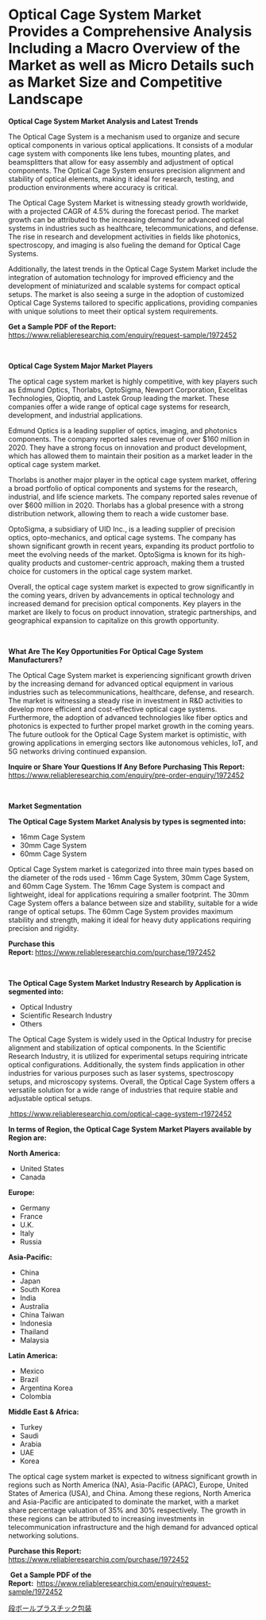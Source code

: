 <p><h1>Optical Cage System Market Provides a Comprehensive Analysis Including a Macro Overview of the Market as well as Micro Details such as Market Size and Competitive Landscape</h1></p><p><strong>Optical Cage System Market Analysis and Latest Trends</strong></p>
<p><p>The Optical Cage System is a mechanism used to organize and secure optical components in various optical applications. It consists of a modular cage system with components like lens tubes, mounting plates, and beamsplitters that allow for easy assembly and adjustment of optical components. The Optical Cage System ensures precision alignment and stability of optical elements, making it ideal for research, testing, and production environments where accuracy is critical.</p><p>The Optical Cage System Market is witnessing steady growth worldwide, with a projected CAGR of 4.5% during the forecast period. The market growth can be attributed to the increasing demand for advanced optical systems in industries such as healthcare, telecommunications, and defense. The rise in research and development activities in fields like photonics, spectroscopy, and imaging is also fueling the demand for Optical Cage Systems.</p><p>Additionally, the latest trends in the Optical Cage System Market include the integration of automation technology for improved efficiency and the development of miniaturized and scalable systems for compact optical setups. The market is also seeing a surge in the adoption of customized Optical Cage Systems tailored to specific applications, providing companies with unique solutions to meet their optical system requirements.</p></p>
<p><strong>Get a Sample PDF of the Report:&nbsp;</strong> <a href="https://www.reliableresearchiq.com/enquiry/request-sample/1972452">https://www.reliableresearchiq.com/enquiry/request-sample/1972452</a></p>
<p>&nbsp;</p>
<p><strong>Optical Cage System Major Market Players</strong></p>
<p><p>The optical cage system market is highly competitive, with key players such as Edmund Optics, Thorlabs, OptoSigma, Newport Corporation, Excelitas Technologies, Qioptiq, and Lastek Group leading the market. These companies offer a wide range of optical cage systems for research, development, and industrial applications.</p><p>Edmund Optics is a leading supplier of optics, imaging, and photonics components. The company reported sales revenue of over $160 million in 2020. They have a strong focus on innovation and product development, which has allowed them to maintain their position as a market leader in the optical cage system market.</p><p>Thorlabs is another major player in the optical cage system market, offering a broad portfolio of optical components and systems for the research, industrial, and life science markets. The company reported sales revenue of over $600 million in 2020. Thorlabs has a global presence with a strong distribution network, allowing them to reach a wide customer base.</p><p>OptoSigma, a subsidiary of UID Inc., is a leading supplier of precision optics, opto-mechanics, and optical cage systems. The company has shown significant growth in recent years, expanding its product portfolio to meet the evolving needs of the market. OptoSigma is known for its high-quality products and customer-centric approach, making them a trusted choice for customers in the optical cage system market.</p><p>Overall, the optical cage system market is expected to grow significantly in the coming years, driven by advancements in optical technology and increased demand for precision optical components. Key players in the market are likely to focus on product innovation, strategic partnerships, and geographical expansion to capitalize on this growth opportunity.</p></p>
<p>&nbsp;</p>
<p><strong>What Are The Key Opportunities For Optical Cage System Manufacturers?</strong></p>
<p><p>The Optical Cage System market is experiencing significant growth driven by the increasing demand for advanced optical equipment in various industries such as telecommunications, healthcare, defense, and research. The market is witnessing a steady rise in investment in R&D activities to develop more efficient and cost-effective optical cage systems. Furthermore, the adoption of advanced technologies like fiber optics and photonics is expected to further propel market growth in the coming years. The future outlook for the Optical Cage System market is optimistic, with growing applications in emerging sectors like autonomous vehicles, IoT, and 5G networks driving continued expansion.</p></p>
<p><strong>Inquire or Share Your Questions If Any Before Purchasing This Report:</strong> <a href="https://www.reliableresearchiq.com/enquiry/pre-order-enquiry/1972452">https://www.reliableresearchiq.com/enquiry/pre-order-enquiry/1972452</a></p>
<p>&nbsp;</p>
<p><strong>Market Segmentation</strong></p>
<p><strong>The Optical Cage System Market Analysis by types is segmented into:</strong></p>
<p><ul><li>16mm Cage System</li><li>30mm Cage System</li><li>60mm Cage System</li></ul></p>
<p><p>Optical Cage System market is categorized into three main types based on the diameter of the rods used - 16mm Cage System, 30mm Cage System, and 60mm Cage System. The 16mm Cage System is compact and lightweight, ideal for applications requiring a smaller footprint. The 30mm Cage System offers a balance between size and stability, suitable for a wide range of optical setups. The 60mm Cage System provides maximum stability and strength, making it ideal for heavy duty applications requiring precision and rigidity.</p></p>
<p><strong>Purchase this Report:&nbsp;</strong><a href="https://www.reliableresearchiq.com/purchase/1972452">https://www.reliableresearchiq.com/purchase/1972452</a></p>
<p>&nbsp;</p>
<p><strong>The Optical Cage System Market Industry Research by Application is segmented into:</strong></p>
<p><ul><li>Optical Industry</li><li>Scientific Research Industry</li><li>Others</li></ul></p>
<p><p>The Optical Cage System is widely used in the Optical Industry for precise alignment and stabilization of optical components. In the Scientific Research Industry, it is utilized for experimental setups requiring intricate optical configurations. Additionally, the system finds application in other industries for various purposes such as laser systems, spectroscopy setups, and microscopy systems. Overall, the Optical Cage System offers a versatile solution for a wide range of industries that require stable and adjustable optical setups.</p></p>
<p><a href="https://www.reliableresearchiq.com/optical-cage-system-r1972452">&nbsp;https://www.reliableresearchiq.com/optical-cage-system-r1972452</a></p>
<p><strong>In terms of Region, the Optical Cage System Market Players available by Region are:</strong></p>
<p>
    <p> <strong> North America: </strong>
        <ul>
            <li>United States</li>
            <li>Canada</li>
        </ul>
        </p> 
    <p> <strong> Europe: </strong>
        <ul>
            <li>Germany</li>
            <li>France</li>
            <li>U.K.</li>
            <li>Italy</li>
            <li>Russia</li>
        </ul>
        </p> 
    <p> <strong> Asia-Pacific: </strong>
        <ul>
            <li>China</li>
            <li>Japan</li>
            <li>South Korea</li>
            <li>India</li>
            <li>Australia</li>
            <li>China Taiwan</li>
            <li>Indonesia</li>
            <li>Thailand</li>
            <li>Malaysia</li>
        </ul>
        </p> 
    <p> <strong> Latin America: </strong>
        <ul>
            <li>Mexico</li>
            <li>Brazil</li>
            <li>Argentina Korea</li>
            <li>Colombia</li>
        </ul>
        </p> 
    <p> <strong> Middle East & Africa: </strong>
        <ul>
            <li>Turkey</li>
            <li>Saudi</li>
            <li>Arabia</li>
            <li>UAE</li>
            <li>Korea</li>
        </ul>
    </p>
    </p>
<p><p>The optical cage system market is expected to witness significant growth in regions such as North America (NA), Asia-Pacific (APAC), Europe, United States of America (USA), and China. Among these regions, North America and Asia-Pacific are anticipated to dominate the market, with a market share percentage valuation of 35% and 30% respectively. The growth in these regions can be attributed to increasing investments in telecommunication infrastructure and the high demand for advanced optical networking solutions.</p></p>
<p><strong>Purchase this Report: </strong><a href="https://www.reliableresearchiq.com/purchase/1972452">https://www.reliableresearchiq.com/purchase/1972452</a></p>
<p>&nbsp;<strong>Get a Sample PDF of the Report:&nbsp;&nbsp;</strong><a href="https://www.reliableresearchiq.com/enquiry/request-sample/1972452">https://www.reliableresearchiq.com/enquiry/request-sample/1972452</a></p>
<p><strong></strong></p>
<p><p><a href="https://github.com/nxboeu02965442/Market-Research-Report-List-3/blob/main/985309636279.md">段ボールプラスチック包装</a></p></p>
